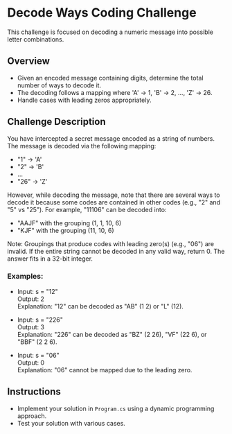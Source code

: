 # Decode Ways Coding Challenge

This challenge is focused on decoding a numeric message into possible letter combinations.

## Overview
- Given an encoded message containing digits, determine the total number of ways to decode it.
- The decoding follows a mapping where 'A' -> 1, 'B' -> 2, ..., 'Z' -> 26.
- Handle cases with leading zeros appropriately.

## Challenge Description
You have intercepted a secret message encoded as a string of numbers. The message is decoded via the following mapping:

- "1" -> 'A'
- "2" -> 'B'
- ...
- "26" -> 'Z'

However, while decoding the message, note that there are several ways to decode it because some codes are contained in other codes (e.g., "2" and "5" vs "25"). For example, "11106" can be decoded into:
- "AAJF" with the grouping (1, 1, 10, 6)
- "KJF" with the grouping (11, 10, 6)

Note: Groupings that produce codes with leading zero(s) (e.g., "06") are invalid. If the entire string cannot be decoded in any valid way, return 0. The answer fits in a 32-bit integer.

### Examples:
- Input: s = "12"  
  Output: 2  
  Explanation: "12" can be decoded as "AB" (1 2) or "L" (12).

- Input: s = "226"  
  Output: 3  
  Explanation: "226" can be decoded as "BZ" (2 26), "VF" (22 6), or "BBF" (2 2 6).

- Input: s = "06"  
  Output: 0  
  Explanation: "06" cannot be mapped due to the leading zero.

## Instructions
- Implement your solution in `Program.cs` using a dynamic programming approach.
- Test your solution with various cases.